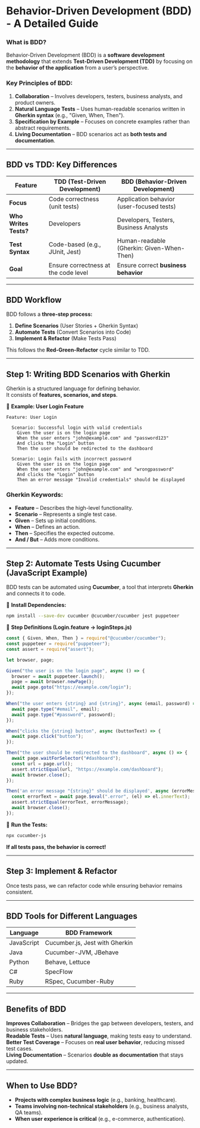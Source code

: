# **Behavior-Driven Development (BDD) - A Detailed Guide**  

### **What is BDD?**  
Behavior-Driven Development (BDD) is a **software development methodology** that extends **Test-Driven Development (TDD)** by focusing on the **behavior of the application** from a user’s perspective.  

### **Key Principles of BDD:**  
1. **Collaboration** – Involves developers, testers, business analysts, and product owners.  
2. **Natural Language Tests** – Uses human-readable scenarios written in **Gherkin syntax** (e.g., "Given, When, Then").  
3. **Specification by Example** – Focuses on concrete examples rather than abstract requirements.  
4. **Living Documentation** – BDD scenarios act as **both tests and documentation**.  

---

## **BDD vs TDD: Key Differences**  

| Feature           | TDD (Test-Driven Development) | BDD (Behavior-Driven Development) |
|------------------|----------------------------|----------------------------------|
| **Focus**        | Code correctness (unit tests) | Application behavior (user-focused tests) |
| **Who Writes Tests?** | Developers | Developers, Testers, Business Analysts |
| **Test Syntax**  | Code-based (e.g., JUnit, Jest) | Human-readable (Gherkin: Given-When-Then) |
| **Goal**         | Ensure correctness at the code level | Ensure correct **business behavior** |

---

## **BDD Workflow**
BDD follows a **three-step process:**
1. **Define Scenarios** (User Stories + Gherkin Syntax)  
2. **Automate Tests** (Convert Scenarios into Code)  
3. **Implement & Refactor** (Make Tests Pass)  

This follows the **Red-Green-Refactor** cycle similar to TDD.

---

## **Step 1: Writing BDD Scenarios with Gherkin**
Gherkin is a structured language for defining behavior.  
It consists of **features, scenarios, and steps**.

📄 **Example: User Login Feature**  

```gherkin
Feature: User Login  

  Scenario: Successful login with valid credentials  
    Given the user is on the login page  
    When the user enters "john@example.com" and "password123"  
    And clicks the "Login" button  
    Then the user should be redirected to the dashboard  

  Scenario: Login fails with incorrect password  
    Given the user is on the login page  
    When the user enters "john@example.com" and "wrongpassword"  
    And clicks the "Login" button  
    Then an error message "Invalid credentials" should be displayed  
```

### **Gherkin Keywords:**
- **Feature** – Describes the high-level functionality.
- **Scenario** – Represents a single test case.
- **Given** – Sets up initial conditions.
- **When** – Defines an action.
- **Then** – Specifies the expected outcome.
- **And / But** – Adds more conditions.

---

## **Step 2: Automate Tests Using Cucumber (JavaScript Example)**
BDD tests can be automated using **Cucumber**, a tool that interprets **Gherkin** and connects it to code.

📄 **Install Dependencies:**
```sh
npm install --save-dev cucumber @cucumber/cucumber jest puppeteer
```

📄 **Step Definitions (Login.feature → loginSteps.js)**  

```javascript
const { Given, When, Then } = require("@cucumber/cucumber");
const puppeteer = require("puppeteer");
const assert = require("assert");

let browser, page;

Given("the user is on the login page", async () => {
  browser = await puppeteer.launch();
  page = await browser.newPage();
  await page.goto("https://example.com/login");
});

When("the user enters {string} and {string}", async (email, password) => {
  await page.type("#email", email);
  await page.type("#password", password);
});

When("clicks the {string} button", async (buttonText) => {
  await page.click("button");
});

Then("the user should be redirected to the dashboard", async () => {
  await page.waitForSelector("#dashboard");
  const url = page.url();
  assert.strictEqual(url, "https://example.com/dashboard");
  await browser.close();
});

Then('an error message "{string}" should be displayed', async (errorMessage) => {
  const errorText = await page.$eval(".error", (el) => el.innerText);
  assert.strictEqual(errorText, errorMessage);
  await browser.close();
});
```

📄 **Run the Tests:**
```sh
npx cucumber-js
```

**If all tests pass, the behavior is correct!**

---

## **Step 3: Implement & Refactor**
Once tests pass, we can refactor code while ensuring behavior remains consistent.

---

## **BDD Tools for Different Languages**
| Language  | BDD Framework |
|-----------|--------------|
| JavaScript | Cucumber.js, Jest with Gherkin |
| Java | Cucumber-JVM, JBehave |
| Python | Behave, Lettuce |
| C# | SpecFlow |
| Ruby | RSpec, Cucumber-Ruby |

---

## **Benefits of BDD**
**Improves Collaboration** – Bridges the gap between developers, testers, and business stakeholders.  
**Readable Tests** – Uses **natural language**, making tests easy to understand.  
**Better Test Coverage** – Focuses on **real user behavior**, reducing missed test cases.  
**Living Documentation** – Scenarios **double as documentation** that stays updated.  

---

## **When to Use BDD?**
- **Projects with complex business logic** (e.g., banking, healthcare).  
- **Teams involving non-technical stakeholders** (e.g., business analysts, QA teams).  
- **When user experience is critical** (e.g., e-commerce, authentication).  


